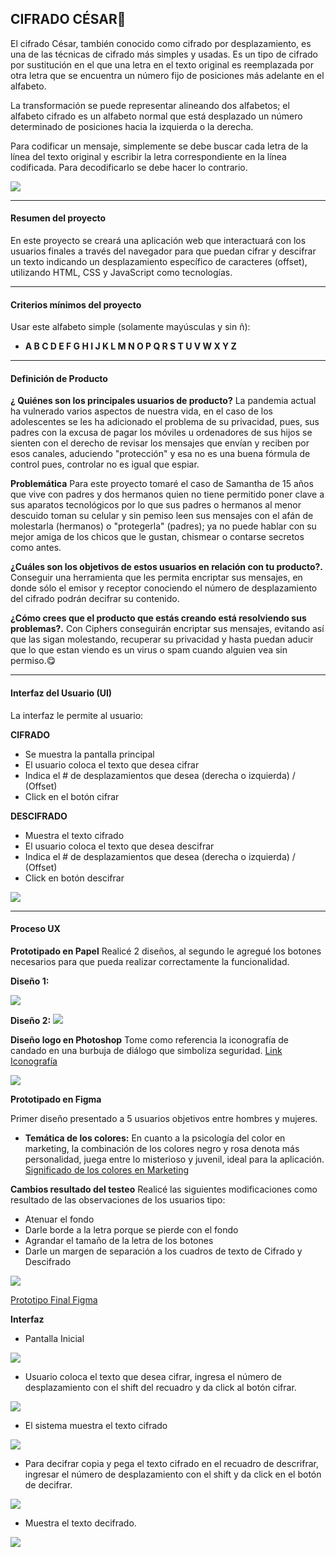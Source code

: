 ## CIFRADO CÉSAR🧐
El cifrado César, también conocido como cifrado por desplazamiento, es una de las técnicas de cifrado más simples y usadas. Es un tipo de cifrado por sustitución en el que una letra en el texto original es reemplazada por otra letra que se encuentra un número fijo de posiciones más adelante en el alfabeto.

La transformación se puede representar alineando dos alfabetos; el alfabeto cifrado es un alfabeto normal que está desplazado un número determinado de posiciones hacia la izquierda o la derecha.

Para codificar un mensaje, simplemente se debe buscar cada letra de la línea del texto original y escribir la letra correspondiente en la línea codificada. Para decodificarlo se debe hacer lo contrario.

![](https://jaboman2.files.wordpress.com/2019/02/caesar.png)

------------

#### Resumen del proyecto
En este proyecto se creará una aplicación web que interactuará con los usuarios finales a través del navegador para que puedan cifrar y descifrar un texto indicando un desplazamiento específico de caracteres (offset), utilizando HTML, CSS y JavaScript como tecnologías.

------------

#### Criterios mínimos del proyecto
Usar este alfabeto simple (solamente mayúsculas y sin ñ):

- **A B C D E F G H I J K L M N O P Q R S T U V W X Y Z**

------------

#### Definición de Producto
**¿ Quiénes son los principales usuarios de producto?**
La pandemia actual ha vulnerado varios aspectos de nuestra vida, en el caso de los adolescentes se les ha adicionado el problema de su privacidad, pues, sus padres con la excusa de pagar los móviles u ordenadores de sus hijos se sienten con el derecho de revisar los mensajes que envían y reciben por esos canales, aduciendo "protección" y esa no es una buena fórmula de control pues, controlar no es igual que espiar. 

**Problemática**
Para este proyecto tomaré el caso de Samantha de 15 años que vive con padres y dos hermanos quien no tiene permitido poner clave a sus aparatos tecnológicos por lo que sus padres o hermanos al menor descuido toman su celular y sin pemiso leen sus mensajes con el afán de molestarla (hermanos) o "protegerla" (padres); ya no puede hablar con su mejor amiga de los chicos que le gustan, chismear o contarse secretos como antes.

**¿Cuáles son los objetivos de estos usuarios en relación con tu producto?.**
Conseguir una herramienta que les permita encriptar sus mensajes, en donde sólo el emisor y receptor conociendo el número de desplazamiento del cifrado podrán decifrar su contenido.

**¿Cómo crees que el producto que estás creando está resolviendo sus problemas?.**
Con Ciphers conseguirán encriptar sus mensajes, evitando así que las sigan molestando, recuperar su privacidad y hasta puedan aducir que lo que estan viendo es un virus o spam cuando alguien vea sin permiso.😋

------------

#### Interfaz del Usuario (UI)
La interfaz  le permite al usuario:

**CIFRADO**

- Se muestra la pantalla principal
- El usuario coloca el texto que desea cifrar
- Indica el # de desplazamientos que desea (derecha o izquierda) / (Offset)
- Click en el botón cifrar

**DESCIFRADO**

- Muestra el texto cifrado
- El usuario coloca el texto que desea descifrar
- Indica el # de desplazamientos que desea (derecha o izquierda) / (Offset)
- Click en botón descifrar

![](https://github.com/kelmita22/LIM014-cipher/blob/master/src/UX/Interfaz.jpg?raw=true)


------------

#### Proceso UX
**Prototipado en Papel**
Realicé 2 diseños, al segundo le agregué los botones necesarios para que pueda realizar correctamente la funcionalidad.

**Diseño 1:**

![](https://github.com/kelmita22/LIM014-cipher/blob/master/src/UX/prototipopapel1.jpg?raw=true)

**Diseño 2:**
![](https://github.com/kelmita22/LIM014-cipher/blob/master/src/UX/prototipopapel2.jpg?raw=true)

**Diseño logo en Photoshop**
Tome como referencia la iconografía de candado en una burbuja de diálogo que simboliza seguridad. [Link Iconografía](https://es.123rf.com/photo_30806197_icono-de-candado-en-una-burbuja-de-di%C3%A1logo-sobre-blanco.html "Link Iconografía")

![](https://github.com/kelmita22/LIM014-cipher/blob/master/src/UX/logo.png?raw=true)

**Prototipado en Figma**

Primer diseño presentado a 5 usuarios objetivos entre hombres y mujeres. 
- **Temática de los colores:** En cuanto a la psicología del color en marketing, la combinación de los colores negro y rosa denota  más personalidad, juega entre lo misterioso y juvenil,  ideal para la aplicación.
[Significado de los colores en Marketing](https://clientesonyoffline.es/significado-los-colores-marketing/ "Significado de los colores en Marketing")

**Cambios resultado del testeo**
Realicé las siguientes modificaciones como resultado de las observaciones de los usuarios tipo:
- Atenuar el fondo
- Darle borde a la letra porque se pierde con el fondo
- Agrandar el tamaño de la letra de los botones
- Darle un margen de separación a los cuadros de texto de Cifrado y Descifrado

![](https://github.com/kelmita22/LIM014-cipher/blob/master/src/UX/cambios.png?raw=true)

[Prototipo Final Figma](https://www.figma.com/file/xMx8M3iX4lOS4oG3KDave3/Ciphers?node-id=0%3A1 "Prototipo Figma")

**Interfaz**
- Pantalla Inicial

![](https://github.com/kelmita22/LIM014-cipher/blob/master/src/UX/figma1.png?raw=true)

- Usuario coloca el texto que desea cifrar, ingresa el número de desplazamiento con el shift del recuadro y da click al botón cifrar.

![](https://github.com/kelmita22/LIM014-cipher/blob/master/src/UX/figma2.png?raw=true)

- El sistema muestra el texto cifrado

![](https://github.com/kelmita22/LIM014-cipher/blob/master/src/UX/figma3.png?raw=true)

- Para decifrar copia y pega el texto cifrado en el recuadro de descrifrar, ingresar el número de desplazamiento con el shift y da click en el botón de decifrar.

![](https://github.com/kelmita22/LIM014-cipher/blob/master/src/UX/figma4.png?raw=true)

- Muestra el texto decifrado.

![](https://github.com/kelmita22/LIM014-cipher/blob/master/src/UX/figma5.png?raw=true)
